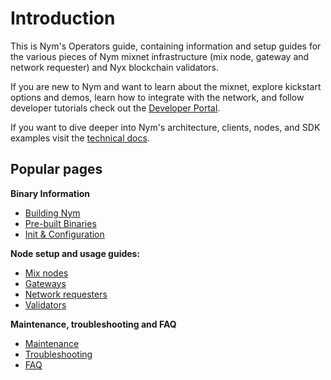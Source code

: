 # Introduction

This is Nym's Operators guide, containing information and setup guides for the various pieces of Nym mixnet infrastructure (mix node, gateway and network requester) and Nyx blockchain validators.

If you are new to Nym and want to learn about the mixnet, explore kickstart options and demos, learn how to integrate with the network, and follow developer tutorials check out the [Developer Portal](https://nymtech.net/developers/).

If you want to dive deeper into Nym's architecture, clients, nodes, and SDK examples visit the [technical docs](https://nymtech.net/docs/).


## Popular pages
**Binary Information**
* [Building Nym](./binaries/building-nym.md)
* [Pre-built Binaries](./binaries/pre-built-binaries.md)
* [Init & Configuration](./binaries/init-and-config.md)

**Node setup and usage guides:**
* [Mix nodes](./nodes/mix-node-setup.md)
* [Gateways](./nodes/gateway-setup.md)
* [Network requesters](./nodes/network-requester-setup.md)
* [Validators](./nodes/validator-setup.md)

**Maintenance, troubleshooting and FAQ**
* [Maintenance](./nodes/maintenance.md)
* [Troubleshooting](./nodes/troubleshooting.md)
* [FAQ](./faq/mixnodes-faq.md)

